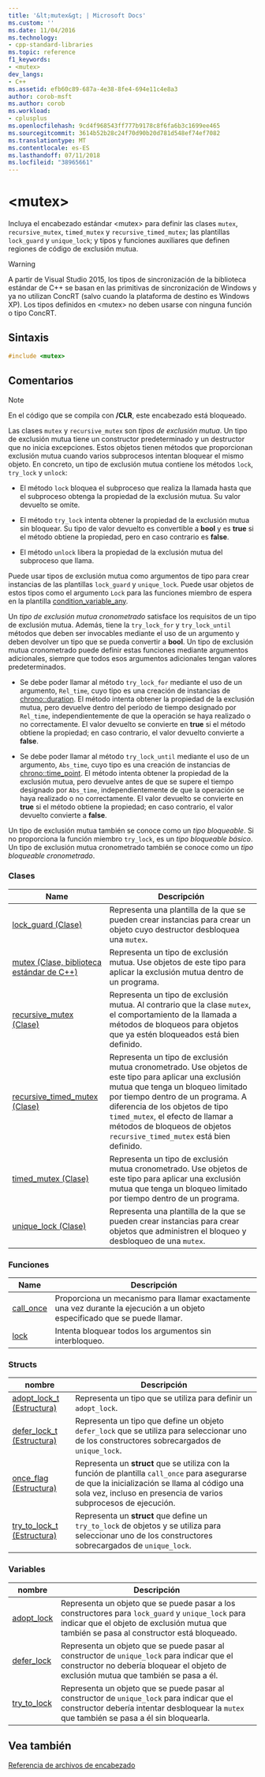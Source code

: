 ```yaml
---
title: '&lt;mutex&gt; | Microsoft Docs'
ms.custom: ''
ms.date: 11/04/2016
ms.technology:
- cpp-standard-libraries
ms.topic: reference
f1_keywords:
- <mutex>
dev_langs:
- C++
ms.assetid: efb60c89-687a-4e38-8fe4-694e11c4e8a3
author: corob-msft
ms.author: corob
ms.workload:
- cplusplus
ms.openlocfilehash: 9cd4f968543ff777b9178c8f6fa6b3c1699ee465
ms.sourcegitcommit: 3614b52b28c24f70d90b20d781d548ef74ef7082
ms.translationtype: MT
ms.contentlocale: es-ES
ms.lasthandoff: 07/11/2018
ms.locfileid: "38965661"
---
```

# <a name="ltmutexgt"></a>&lt;mutex&gt;

Incluya el encabezado estándar \<mutex> para definir las clases `mutex`, `recursive_mutex`, `timed_mutex` y `recursive_timed_mutex`; las plantillas `lock_guard` y `unique_lock`; y tipos y funciones auxiliares que definen regiones de código de exclusión mutua.

> [!WARNING]
> A partir de Visual Studio 2015, los tipos de sincronización de la biblioteca estándar de C++ se basan en las primitivas de sincronización de Windows y ya no utilizan ConcRT (salvo cuando la plataforma de destino es Windows XP). Los tipos definidos en \<mutex> no deben usarse con ninguna función o tipo ConcRT.

## <a name="syntax"></a>Sintaxis

```cpp
#include <mutex>
```

## <a name="remarks"></a>Comentarios

> [!NOTE]
> En el código que se compila con **/CLR**, este encabezado está bloqueado.

Las clases `mutex` y `recursive_mutex` son *tipos de exclusión mutua*. Un tipo de exclusión mutua tiene un constructor predeterminado y un destructor que no inicia excepciones. Estos objetos tienen métodos que proporcionan exclusión mutua cuando varios subprocesos intentan bloquear el mismo objeto. En concreto, un tipo de exclusión mutua contiene los métodos `lock`, `try_lock` y `unlock`:

- El método `lock` bloquea el subproceso que realiza la llamada hasta que el subproceso obtenga la propiedad de la exclusión mutua. Su valor devuelto se omite.

- El método `try_lock` intenta obtener la propiedad de la exclusión mutua sin bloquear. Su tipo de valor devuelto es convertible a **bool** y es **true** si el método obtiene la propiedad, pero en caso contrario es **false**.

- El método `unlock` libera la propiedad de la exclusión mutua del subproceso que llama.

Puede usar tipos de exclusión mutua como argumentos de tipo para crear instancias de las plantillas `lock_guard` y `unique_lock`. Puede usar objetos de estos tipos como el argumento `Lock` para las funciones miembro de espera en la plantilla [condition_variable_any](../standard-library/condition-variable-any-class.md).

Un *tipo de exclusión mutua cronometrado* satisface los requisitos de un tipo de exclusión mutua. Además, tiene la `try_lock_for` y `try_lock_until` métodos que deben ser invocables mediante el uso de un argumento y deben devolver un tipo que se pueda convertir a **bool**. Un tipo de exclusión mutua cronometrado puede definir estas funciones mediante argumentos adicionales, siempre que todos esos argumentos adicionales tengan valores predeterminados.

- Se debe poder llamar al método `try_lock_for` mediante el uso de un argumento, `Rel_time`, cuyo tipo es una creación de instancias de [chrono::duration](../standard-library/duration-class.md). El método intenta obtener la propiedad de la exclusión mutua, pero devuelve dentro del período de tiempo designado por `Rel_time`, independientemente de que la operación se haya realizado o no correctamente. El valor devuelto se convierte en **true** si el método obtiene la propiedad; en caso contrario, el valor devuelto convierte a **false**.

- Se debe poder llamar al método `try_lock_until` mediante el uso de un argumento, `Abs_time`, cuyo tipo es una creación de instancias de [chrono::time_point](../standard-library/time-point-class.md). El método intenta obtener la propiedad de la exclusión mutua, pero devuelve antes de que se supere el tiempo designado por `Abs_time`, independientemente de que la operación se haya realizado o no correctamente. El valor devuelto se convierte en **true** si el método obtiene la propiedad; en caso contrario, el valor devuelto convierte a **false**.

Un tipo de exclusión mutua también se conoce como un *tipo bloqueable*. Si no proporciona la función miembro `try_lock`, es un *tipo bloqueable básico*. Un tipo de exclusión mutua cronometrado también se conoce como un *tipo bloqueable cronometrado*.

### <a name="classes"></a>Clases

|Name|Descripción|
|----------|-----------------|
|[lock_guard (Clase)](../standard-library/lock-guard-class.md)|Representa una plantilla de la que se pueden crear instancias para crear un objeto cuyo destructor desbloquea una `mutex`.|
|[mutex (Clase, biblioteca estándar de C++)](../standard-library/mutex-class-stl.md)|Representa un tipo de exclusión mutua. Use objetos de este tipo para aplicar la exclusión mutua dentro de un programa.|
|[recursive_mutex (Clase)](../standard-library/recursive-mutex-class.md)|Representa un tipo de exclusión mutua. Al contrario que la clase `mutex`, el comportamiento de la llamada a métodos de bloqueos para objetos que ya estén bloqueados está bien definido.|
|[recursive_timed_mutex (Clase)](../standard-library/recursive-timed-mutex-class.md)|Representa un tipo de exclusión mutua cronometrado. Use objetos de este tipo para aplicar una exclusión mutua que tenga un bloqueo limitado por tiempo dentro de un programa. A diferencia de los objetos de tipo `timed_mutex`, el efecto de llamar a métodos de bloqueos de objetos `recursive_timed_mutex` está bien definido.|
|[timed_mutex (Clase)](../standard-library/timed-mutex-class.md)|Representa un tipo de exclusión mutua cronometrado. Use objetos de este tipo para aplicar una exclusión mutua que tenga un bloqueo limitado por tiempo dentro de un programa.|
|[unique_lock (Clase)](../standard-library/unique-lock-class.md)|Representa una plantilla de la que se pueden crear instancias para crear objetos que administren el bloqueo y desbloqueo de una `mutex`.|

### <a name="functions"></a>Funciones

|Name|Descripción|
|----------|-----------------|
|[call_once](../standard-library/mutex-functions.md#call_once)|Proporciona un mecanismo para llamar exactamente una vez durante la ejecución a un objeto especificado que se puede llamar.|
|[lock](../standard-library/mutex-functions.md#lock)|Intenta bloquear todos los argumentos sin interbloqueo.|

### <a name="structs"></a>Structs

|nombre|Descripción|
|----------|-----------------|
|[adopt_lock_t (Estructura)](../standard-library/adopt-lock-t-structure.md)|Representa un tipo que se utiliza para definir un `adopt_lock`.|
|[defer_lock_t (Estructura)](../standard-library/defer-lock-t-structure.md)|Representa un tipo que define un objeto `defer_lock` que se utiliza para seleccionar uno de los constructores sobrecargados de `unique_lock`.|
|[once_flag (Estructura)](../standard-library/once-flag-structure.md)|Representa un **struct** que se utiliza con la función de plantilla `call_once` para asegurarse de que la inicialización se llama al código una sola vez, incluso en presencia de varios subprocesos de ejecución.|
|[try_to_lock_t (Estructura)](../standard-library/try-to-lock-t-structure.md)|Representa un **struct** que define un `try_to_lock` de objetos y se utiliza para seleccionar uno de los constructores sobrecargados de `unique_lock`.|

### <a name="variables"></a>Variables

|nombre|Descripción|
|----------|-----------------|
|[adopt_lock](../standard-library/mutex-functions.md#adopt_lock)|Representa un objeto que se puede pasar a los constructores para `lock_guard` y `unique_lock` para indicar que el objeto de exclusión mutua que también se pasa al constructor está bloqueado.|
|[defer_lock](../standard-library/mutex-functions.md#defer_lock)|Representa un objeto que se puede pasar al constructor de `unique_lock` para indicar que el constructor no debería bloquear el objeto de exclusión mutua que también se pasa a él.|
|[try_to_lock](../standard-library/mutex-functions.md#try_to_lock)|Representa un objeto que se puede pasar al constructor de `unique_lock` para indicar que el constructor debería intentar desbloquear la `mutex` que también se pasa a él sin bloquearla.|

## <a name="see-also"></a>Vea también

[Referencia de archivos de encabezado](../standard-library/cpp-standard-library-header-files.md)<br/>
